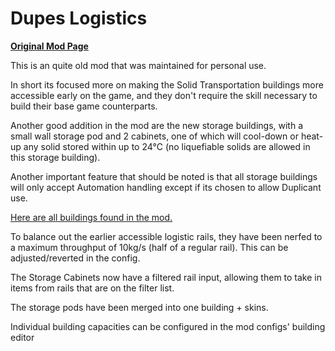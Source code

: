# Dupes Logistics

[**Original Mod Page**](https://steamcommunity.com/sharedfiles/filedetails/?id=2809687723)

This is an quite old mod that was maintained for personal use.

In short its focused more on making the Solid Transportation buildings more accessible early on the game, and they don't require the skill necessary to build their base game counterparts.

Another good addition in the mod are the new storage buildings, with a small wall storage pod and 2 cabinets, one of which will cool-down or heat-up any solid stored within up to 24°C (no liquefiable solids are allowed in this storage building).

Another important feature that should be noted is that all storage buildings will only accept Automation handling except if its chosen to allow Duplicant use.

[Here are all buildings found in the mod.](./Buildings)

To balance out the earlier accessible logistic rails, they have been nerfed to a maximum throughput of 10kg/s (half of a regular rail). This can be adjusted/reverted in the config.

The Storage Cabinets now have a filtered rail input, allowing them to take in items from rails that are on the filter list.

The storage pods have been merged into one building + skins.

Individual building capacities can be configured in the mod configs' building editor
